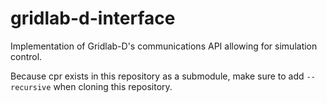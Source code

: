 # gridlab-d-interface
Implementation of Gridlab-D's communications API allowing for simulation control.

Because cpr exists in this repository as a submodule, make sure to add ```--recursive``` when cloning this repository.
